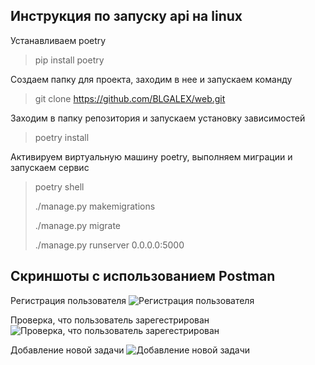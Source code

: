 ## Инструкция по запуску api на linux

Устанавливаем poetry
> pip install poetry

Создаем папку для проекта, заходим в нее и запускаем команду 
> git clone https://github.com/BLGALEX/web.git

Заходим в папку репозитория и запускаем установку зависимостей
> poetry install

Активируем виртуальную машину poetry, выполняем миграции и запускаем сервис
> poetry shell
> 
> ./manage.py makemigrations
> 
> ./manage.py migrate
> 
> ./manage.py  runserver 0.0.0.0:5000



## Скриншоты с использованием Postman

Регистрация пользователя
![Регистрация пользователя](https://user-images.githubusercontent.com/58458024/152281582-aef61d98-b92e-4131-bc25-3b5252e3841d.png)

Проверка, что пользователь зарегестрирован
![Проверка, что пользователь зарегестрирован](https://user-images.githubusercontent.com/58458024/152282623-67b90923-06e6-44db-a081-3dfec6e84232.png)

Добавление новой задачи
![Добавление новой задачи](https://user-images.githubusercontent.com/58458024/152282852-2332ef08-7f00-4e4a-a89b-bdb898f09c9d.png)


